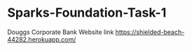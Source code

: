 # Sparks-Foundation-Task-1
Douggs Corporate Bank
Website link
https://shielded-beach-44282.herokuapp.com/
